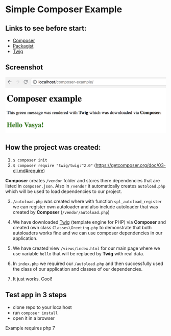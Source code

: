 # Simple Composer Example

## Links to see before start:

- [Composer](https://getcomposer.org/)
- [Packagist](https://packagist.org/)
- [Twig](https://twig.symfony.com/)

## Screenshot

![Screenshot](https://github.com/beznosd/composer-example/blob/master/screenshot.png)

## How the project was created:

1. `$ composer init`
2. `$ composer require "twig/twig:^2.0"` (https://getcomposer.org/doc/03-cli.md#require)

**Composer** creates `/vendor` folder and stores there dependencies that are listed in `composer.json`.
Also in `/vendor` it automatically creates `autoload.php` which will be used to load dependencies to our project. 

3. `/autoload.php` was created where with function `spl_autoload_register` we can register own autoloader and also include autoloader that was created by **Composer** (`/vendor/autoload.php`)

4. We have downloaded [Twig](https://twig.symfony.com/) (template engine for PHP) via **Composer** and created own class `Classes\Greeting.php` to demonstrate that both autoloaders works fine and we can use composer dependencies in our application.

5. We have created view `/views/index.html` for our main page where we use variable `hello` that will be replaced by **Twig** with real data. 

6. In `index.php` we required our `/autoload.php` and then successfully used the class of our application and classes of our dependencies.

7. It just works. Cool!

## Test app in 3 steps

  - clone repo to your localhost
  - run `composer install`
  - open it in a browser

Example requires php 7